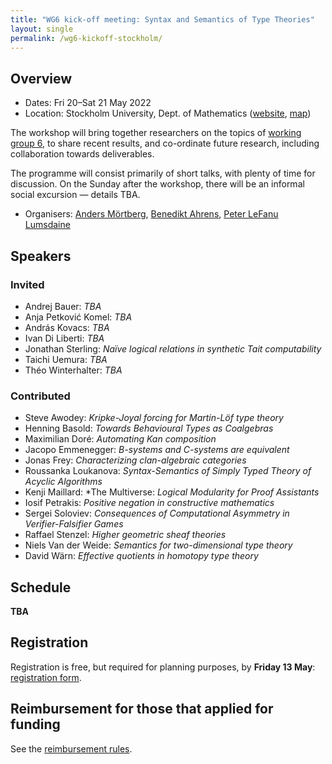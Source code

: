 ```yaml
---
title: "WG6 kick-off meeting: Syntax and Semantics of Type Theories"
layout: single
permalink: /wg6-kickoff-stockholm/
---
```


## Overview

- Dates: Fri 20–Sat 21 May 2022
- Location: Stockholm University, Dept. of Mathematics ([website](https://www.su.se/matematiska-institutionen/), [map](https://w3w.co/classic.handbook.proven))

The workshop will bring together researchers on the topics of [working group 6](/wg6), to share recent results, and co-ordinate future research, including collaboration towards deliverables.

The programme will consist primarily of short talks, with plenty of time for discussion.  On the Sunday after the workshop, there will be an informal social excursion — details TBA.

- Organisers: [Anders Mörtberg](https://staff.math.su.se/anders.mortberg/), [Benedikt Ahrens](https://benediktahrens.gitlab.io), [Peter LeFanu Lumsdaine](http://peterlefanulumsdaine.com)

## Speakers

### Invited

- Andrej Bauer: *TBA*
- Anja Petković Komel: *TBA*
- András Kovacs: *TBA*
- Ivan Di Liberti: *TBA*
- Jonathan Sterling: *Naïve logical relations in synthetic Tait computability*
- Taichi Uemura: *TBA*
- Théo Winterhalter: *TBA*

### Contributed

- Steve Awodey: *Kripke-Joyal forcing for Martin-Löf type theory*
- Henning Basold: *Towards Behavioural Types as Coalgebras*
- Maximilian Doré: *Automating Kan composition*
- Jacopo Emmenegger: *B-systems and C-systems are equivalent*
- Jonas Frey: *Characterizing clan-algebraic categories*
- Roussanka Loukanova: *Syntax-Semantics of Simply Typed Theory of Acyclic Algorithms*
- Kenji Maillard: *The Multiverse: *Logical Modularity for Proof Assistants*
- Iosif Petrakis: *Positive negation in constructive mathematics*
- Sergei Soloviev: *Consequences of Computational Asymmetry in Verifier-Falsifier Games*
- Raffael Stenzel: *Higher geometric sheaf theories*
- Niels Van der Weide: *Semantics for two-dimensional type theory*
- David Wärn: *Effective quotients in homotopy type theory*

## Schedule

**TBA**

## Registration

Registration is free, but required for planning purposes, by **Friday 13 May**: [registration form](https://forms.gle/zgvMSjBUVD392kPs6).

<!-- There is some space remaining for contributed talks. If you would like to talk, please submit a proposal (title and short abstract) along with your registration, by **Monday 11 April**. -->

<!-- We have a limited amount of funding available for travel and accommodation.  Priority will be given to speakers, participants from “Inclusiveness Target Countries”, early-career researchers, and women (following the EU COST inclusiveness policy, details [here](https://www.cost.eu/about/cost-strategy/excellence-and-inclusiveness/)).  Funding applications should be submitted with your registration, by **Monday 11 April**, and will be decided later that week. -->

## Reimbursement for those that applied for funding

See the [reimbursement rules](../reimbursement-rules).
